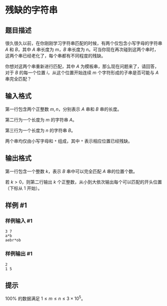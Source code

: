 # 残缺的字符串

## 题目描述

很久很久以前，在你刚刚学习字符串匹配的时候，有两个仅包含小写字母的字符串 $A$ 和 $B$，其中 $A$ 串长度为 $m$，$B$ 串长度为 $n$。可当你现在再次碰到这两个串时，这两个串已经老化了，每个串都有不同程度的残缺。

你想对这两个串重新进行匹配，其中 $A$ 为模板串，那么现在问题来了，请回答，对于 $B$ 的每一个位置 $i$，从这个位置开始连续 $m$ 个字符形成的子串是否可能与 $A$ 串完全匹配？

## 输入格式

第一行包含两个正整数 $m,n$，分别表示 $A$ 串和 $B$ 串的长度。

第二行为一个长度为 $m$ 的字符串 $A$。

第三行为一个长度为 $n$ 的字符串 $B$。

两个串均仅由小写字母和 $\texttt *$ 组成，其中 $\texttt *$ 表示相应位置已经残缺。

## 输出格式

第一行包含一个整数 $k$，表示 $B$ 串中可以完全匹配 $A$ 串的位置个数。

若 $k>0$，则第二行输出 $k$ 个正整数，从小到大依次输出每个可以匹配的开头位置（下标从 $1$ 开始）。

## 样例 #1

### 样例输入 #1
```
3 7
a*b
aebr*ob
```

### 样例输出 #1

```
2
1 5
```

## 提示

$100\%$ 的数据满足 $1 \le m \le n \le 3 \times 10^5$。

